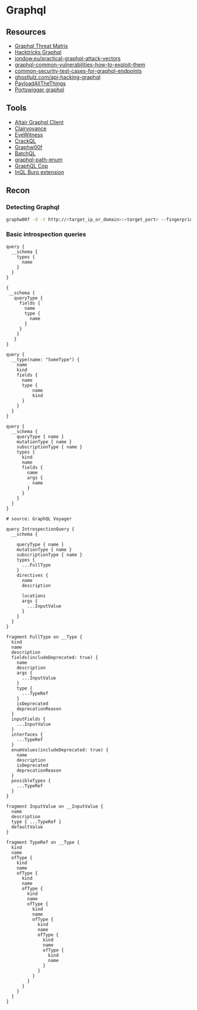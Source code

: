 # Graphql
## Resources
- [Graphql Threat Matrix](https://github.com/nicholasaleks/graphql-threat-matrix)
- [Hacktricks Graphql](https://book.hacktricks.xyz/network-services-pentesting/pentesting-web/graphql#graphql)
- [jondow.eu/practical-graphql-attack-vectors](https://jondow.eu/practical-graphql-attack-vectors/)
- [graphql-common-vulnerabilities-how-to-exploit-them](https://medium.com/@the.bilal.rizwan/graphql-common-vulnerabilities-how-to-exploit-them-464f9fdce696)
- [common-security-test-cases-for-graphql-endpoints](https://medium.com/@apkash8/graphql-vs-rest-api-model-common-security-test-cases-for-graphql-endpoints-5b723b1468b4)
- [ghostlulz.com/api-hacking-graphql](http://ghostlulz.com/api-hacking-graphql/)
- [PayloadAllTheThings](https://github.com/swisskyrepo/PayloadsAllTheThings/blob/master/GraphQL%20Injection/README.md)
- [Portswigger graphql](https://portswigger.net/web-security/graphql)

## Tools
- [Altair Graphql Client](https://altairgraphql.dev/)
- [Clairvoyance](https://github.com/nikitastupin/clairvoyance)
- [EyeWitness](https://github.com/RedSiege/EyeWitness)
- [CrackQL](https://github.com/nicholasaleks/CrackQL)
- [Graphw00f](https://github.com/dolevf/graphw00f)
- [BatchQL](https://github.com/assetnote/batchql)
- [graphql-path-enum](https://gitlab.com/dee-see/graphql-path-enum)
- [GraphQL Cop](https://github.com/dolevf/graphql-cop)
- [InQL Burp extension](https://github.com/doyensec/inql)


## Recon

### Detecting Graphql

```bash
graphw00f -d -t http://<target_ip_or_domain>:<target_port> --fingerprint
```

### Basic introspection queries
```
query {
  __schema {
    types {
      name
    }
  }
}
```

```
{
 __schema {
   queryType {
     fields {
       name
       type {
         name
       }
     }
    }
   }
}
```

```
query {
  __type(name: "SomeType") {
    name
    kind
    fields {
      name
      type {
          name
          kind
      }
    }
  }
}
```

```
query {
  __schema {
    queryType { name }
    mutationType { name }
    subscriptionType { name }
    types {
      kind
      name
      fields {
        name
        args {
          name
        }
      }
    }
  }
}
```

```
# source: GraphQL Voyager
 
query IntrospectionQuery {
  __schema {

    queryType { name }
    mutationType { name }
    subscriptionType { name }
    types {
      ...FullType
    }
    directives {
      name
      description

      locations
      args {
        ...InputValue
      }
    }
  }
}

fragment FullType on __Type {
  kind
  name
  description
  fields(includeDeprecated: true) {
    name
    description
    args {
      ...InputValue
    }
    type {
      ...TypeRef
    }
    isDeprecated
    deprecationReason
  }
  inputFields {
    ...InputValue
  }
  interfaces {
    ...TypeRef
  }
  enumValues(includeDeprecated: true) {
    name
    description
    isDeprecated
    deprecationReason
  }
  possibleTypes {
    ...TypeRef
  }
}

fragment InputValue on __InputValue {
  name
  description
  type { ...TypeRef }
  defaultValue
}

fragment TypeRef on __Type {
  kind
  name
  ofType {
    kind
    name
    ofType {
      kind
      name
      ofType {
        kind
        name
        ofType {
          kind
          name
          ofType {
            kind
            name
            ofType {
              kind
              name
              ofType {
                kind
                name
              }
            }
          }
        }
      }
    }
  }
}
```
